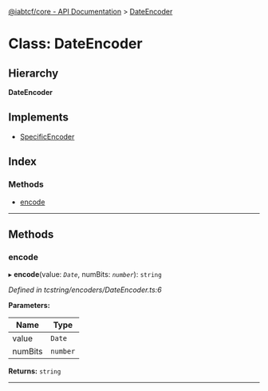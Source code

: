 [@iabtcf/core - API Documentation](../README.md) > [DateEncoder](../classes/dateencoder.md)

# Class: DateEncoder

## Hierarchy

**DateEncoder**

## Implements

* [SpecificEncoder](../interfaces/specificencoder.md)

## Index

### Methods

* [encode](dateencoder.md#encode)

---

## Methods

<a id="encode"></a>

###  encode

▸ **encode**(value: *`Date`*, numBits: *`number`*): `string`

*Defined in tcstring/encoders/DateEncoder.ts:6*

**Parameters:**

| Name | Type |
| ------ | ------ |
| value | `Date` |
| numBits | `number` |

**Returns:** `string`

___

